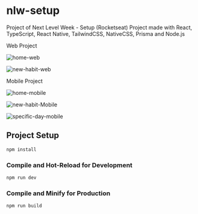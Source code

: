 # nlw-setup

Project of Next Level Week - Setup (Rocketseat)
Project made with React, TypeScript, React Native, TailwindCSS, NativeCSS, Prisma and Node.js

Web Project

![home-web](https://user-images.githubusercontent.com/73727259/214641056-a3d57d3f-5820-4278-bd2a-fb245ef60a12.svg)

![new-habit-web](https://user-images.githubusercontent.com/73727259/214641250-e4273843-a8ae-4553-9d28-46b88fcd9307.svg)

Mobile Project

![home-mobile](https://user-images.githubusercontent.com/73727259/214641416-56b0b469-2699-4724-a4ed-4486fabaea43.svg)

![new-habit-Mobile](https://user-images.githubusercontent.com/73727259/214641447-ac8f71e0-1bfd-47f8-ab6e-6aaf0de4a9c9.svg)

![specific-day-mobile](https://user-images.githubusercontent.com/73727259/214641662-dcb17dd6-d6cf-46b7-9a4b-eaf01e1aa562.svg)

## Project Setup

```sh
npm install
```

### Compile and Hot-Reload for Development

```sh
npm run dev
```

### Compile and Minify for Production

```sh
npm run build
```
